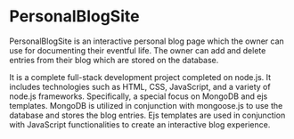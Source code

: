 # PersonalBlogSite

PersonalBlogSite is an interactive personal blog page which the owner can use for documenting their eventful life. The owner can add and delete entries from their blog which are stored on the database.

It is a complete full-stack development project completed on node.js. It includes technologies such as HTML, CSS, JavaScript, and a variety of node.js frameworks. Specifically, a special focus on MongoDB and ejs templates. MongoDB is utilized in conjunction with mongoose.js to use the database and stores the blog entries. Ejs templates are used in conjunction with JavaScript functionalities to create an interactive blog experience.

